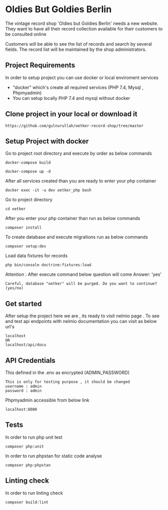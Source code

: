 # Oldies But Goldies Berlin
The vintage record shop 'Oldies but Goldies Berlin' needs a new website. 
They want to have all their record collection available for their customers to be consulted online

Customers will be able to see the list of records and search by several fields.
The record list will be maintained by the shop administrators.

## Project Requirements
In order to setup project you can use docker or local enviroment services
* "docker" which's create all required services (PHP 7.4, Mysql , Phpmyadmin)
* You can setup locally PHP 7.4 and mysql without docker

## Clone project in your local or download it
```
https://github.com/gulnurullah/oetker-record-shop/tree/master
```

## Setup Project with docker
Go to project root directory and execute by order as below commands
```
docker-compose build
```

```
docker-compose up -d
```

After all services created than you are ready to enter your php container

```
docker exec -it -u dev oetker_php bash
```

Go to project directory

```
cd oetker
```

After you enter your php container than run as below commands
```
composer install
```

To create database and execute migrations run as below commands
```
composer setup:dev
```

Load data fixtures for records 
```
php bin/console doctrine:fixtures:load
```

Attention : After execute command below question will come 
Answer: 'yes'

```
Careful, database "oetker" will be purged. Do you want to continue? (yes/no)
```

## Get started
After setup the project here we are , its ready to visit nelmio page .
To see and test api endpoints with nelmio documentation you can visit as below url's
```
localhost
OR
localhost/api/docu
```

## API Credentials
This defined in the .env as encrypted (ADMIN_PASSWORD)
```
This is only for testing purpose , it should be changed
username : admin
password : admin
```

Phpmyadmin accessible from below link

```
localhost:8080
```

## Tests
In order to run php unit test
```
composer php:unit
```

In order to run phpstan for static code analyse
```
composer php:phpstan
```

## Linting check
In order to run linting check
```
composer build:lint
```
